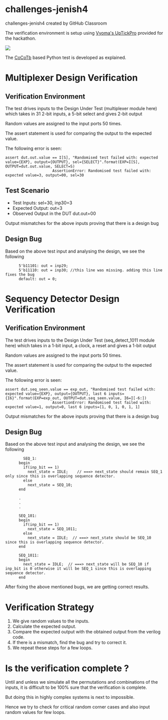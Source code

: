 # challenges-jenish4
challenges-jenish4 created by GitHub Classroom

The verification environment is setup using [Vyoma's UpTickPro](https://vyomasystems.com) provided for the hackathon.

![](https://drive.google.com/uc?export=view&id=1uoi3b59UVfZcRHY0bc6sjLuUUespmkpz)

The [CoCoTb](https://www.cocotb.org/) based Python test is developed as explained. 

# Multiplexer Design Verification

## Verification Environment

The test drives inputs to the Design Under Test (multiplexer module here) which takes in 31 2-bit inputs, a 5-bit select and gives 2-bit output

Random values are assigned to the input ports 50 times. 

The assert statement is used for comparing the output to the expected value.

The following error is seen:
```
assert dut.out.value == I[S], "Randomised test failed with: expected value={EXP}, output={OUTPUT}, sel={SELECT}".format(EXP=I[S], OUTPUT=dut.out.value, SELECT=S)
                     AssertionError: Randomised test failed with: expected value=3, output=00, sel=30
```
## Test Scenario 
- Test Inputs: sel=30, inp30=3
- Expected Output: out=3
- Observed Output in the DUT dut.out=00

Output mismatches for the above inputs proving that there is a design bug

## Design Bug
Based on the above test input and analysing the design, we see the following

```
      5'b11101: out = inp29; 
      5'b11110: out = inp30; //this line was missing. adding this line fixes the bug
      default: out = 0;   
```

# Sequency Detector Design Verification

## Verification Environment

The test drives inputs to the Design Under Test (seq_detect_1011 module here) which takes in a 1-bit input, a clock, a reset and gives a 1-bit output

Random values are assigned to the input ports 50 times. 

The assert statement is used for comparing the output to the expected value.

The following error is seen:
```
assert dut.seq_seen.value == exp_out, "Randomised test failed with: expected value={EXP}, output={OUTPUT}, last 6 inputs={I6}".format(EXP=exp_out, OUTPUT=dut.seq_seen.value, I6=I[-6:])
                     AssertionError: Randomised test failed with: expected value=1, output=0, last 6 inputs=[1, 0, 1, 0, 1, 1]
```

Output mismatches for the above inputs proving that there is a design bug

## Design Bug
Based on the above test input and analysing the design, we see the following

```
        SEQ_1:
      begin
        if(inp_bit == 1)
          next_state = IDLE;    // ===> next_state should remain SEQ_1 only since this is overlapping sequence detector.
        else
          next_state = SEQ_10;
      end
      
      .
      .
      .
      
      SEQ_101:
      begin
        if(inp_bit == 1)
          next_state = SEQ_1011;
        else
          next_state = IDLE;  // ===> next_state should be SEQ_10 since this is overlapping sequence detector.
      end
      
      SEQ_1011:
      begin
        next_state = IDLE;  // ===> next_state will be SEQ_10 if inp_bit is 0 otherwise it will be SEQ_1 since this is overlapping sequence detector.
      end
```

After fixing the above mentioned bugs, we are getting correct results.

# Verification Strategy

1. We give random values to the inputs. 
2. Calculate the expected output.
3. Compare the expected output with the obtained output from the verilog code.
4. If there is a mismatch, find the bug and try to correct it.
5. We repeat these steps for a few loops.


# Is the verification complete ?

Until and unless we simulate all the permutations and combinations of the inputs, it is difficult to be 100% sure that the verification is complete.

But doing this in highly complex systems is next to impossible.

Hence we try to check for critical random corner cases and also input random values for few loops.
